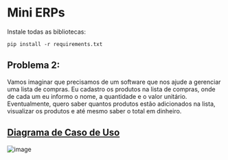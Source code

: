 <h1>Mini ERPs</h1>

<p>
Instale todas as bibliotecas:
  
`pip install -r requirements.txt`

</p>

<h2>Problema 2:</h2>

<p>
  Vamos imaginar que precisamos de um software que nos ajude a gerenciar uma lista de compras. Eu cadastro os produtos na lista de compras, onde de cada um eu informo o nome, a quantidade e o valor unitário. Eventualmente, quero saber quantos produtos estão adicionados na lista, visualizar os produtos e até mesmo saber o total em dinheiro.
</p>

<h2><a href="https://github.com/jpgercc/AtividadeRequisitos/blob/main/caso_de_uso.uml" ">Diagrama de Caso de Uso</a></h2>

![image](https://github.com/user-attachments/assets/b3190619-7ed1-4ed3-afaa-cd0ead096598)

